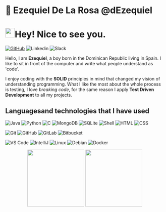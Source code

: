 # :wave: Ezequiel De La Rosa @dEzequiel

<h1><img src="https://emojis.slackmojis.com/emojis/images/1600706728/10521/meow_code.gif?1600706728" width="30"/><b>Hey! Nice to see you.</b></h1>

[![GitHub](https://img.shields.io/badge/Github-100000?style=for-the-badge&logo=github&logoColor=white)](https://github.com/dezequiel)
![Linkedin](https://img.shields.io/badge/Linkedin-0077B5?style=for-the-badge&logo=linkedin&logoColor=white)
![Slack](https://img.shields.io/badge/-Slack-E01563?style=for-the-badge&logo=Slack&logoColor=white)



Hello, I am **Ezequiel**, a boy born in the Dominican Republic living in Spain. I like to sit in front of the computer and write what people understand as 'code'.


I enjoy coding with the **SOLID** principles in mind that changed my vision of understanding programming. What I like the most about the whole process is testing, I love *breaking code*, for the same reason I apply **Test Driven Development** to all my projects.


## **Languages ​​and technologies that I have used**


![Java](https://img.shields.io/badge/Java-orange?style=flat-square&logo=java)
![Python](https://img.shields.io/badge/-Python-3776AB?style=flat-square&logo=Python&logoColor=white)
![C](https://img.shields.io/badge/-%20Language-%2300599C.svg?style=flat-square&logo=c&logoColor=white)
![MongoDB](https://img.shields.io/badge/-MongoDB-13aa52?style=flat-square&logo=mongodb&logoColor=white)
![SQLite](https://img.shields.io/badge/SQLite-%2307405e.svg?style=flat-square&logo=SQLite&logoColor=white)
![Shell](https://img.shields.io/badge/-Shell-181717?style=flat-square&logo=PowerShell&logoColor=white)
![HTML](https://img.shields.io/badge/-HTML5-E34F26?style=flat-square&logo=HTML5&logoColor=white)
![CSS](https://img.shields.io/badge/-CSS3-1572B6?style=flat-square&logo=CSS3&logoColor=white)


![Git](https://img.shields.io/badge/-Git-F44D27?style=flat-square&logo=Git&logoColor=white)
![GitHub](https://img.shields.io/badge/-Github-181717?style=flat-square&logo=github)
![GitLab](https://img.shields.io/badge/GitLab-%23181717.svg?style=flat-square&logo=gitlab&logoColor=white)
![Bitbucket](https://img.shields.io/badge/BitBucket-%230047B3.svg?style=flat-square&logo=BitBucket&logoColor=white)

![VS Code](https://img.shields.io/badge/-VS%20Code-007ACC?style=flat-square&logo=visual-studio-code)
![IntelliJ](https://img.shields.io/badge/-IntelliJ%20IDEA-black?style=flat-square&logo=jetbrains)
![Linux](https://img.shields.io/badge/Linux-FCC624?style=flat-square&logo=linux&logoColor=black)
![Debian](https://img.shields.io/badge/-Debian-A80030?style=flat-square&logo=Debian&logoColor=white)
![Docker](https://img.shields.io/badge/-Docker-46a2f1?style=flat-square&logo=docker&logoColor=white)

<p align="center">
<img height="180em" src="https://github-readme-stats.vercel.app/api/top-langs/?username=dezequiel&theme=buefy&langs_count=2">
<img height="180em" src="https://github-readme-stats.vercel.app/api?username=dezequiel&theme=buefy&show_icons=true&count_private=true&hide=prs,issues
">
</p>
